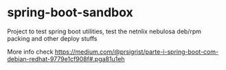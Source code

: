 # spring-boot-sandbox
Project to test spring boot utilities, test the netnlix nebulosa deb/rpm packing and other deploy stuffs

More info check https://medium.com/@prsigrist/parte-i-spring-boot-com-debian-redhat-9779e1cf908f#.pga81u1eh
